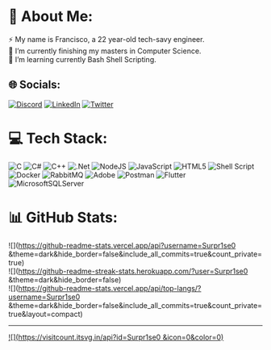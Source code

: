 # 💾 About Me:
⚡ My name is Francisco, a 22 year-old tech-savy engineer.<br>🔭 I’m currently finishing my masters in Computer Science.<br>🌱 I’m learning currently Bash Shell Scripting.


## 🌐 Socials:
[![Discord](https://img.shields.io/badge/Discord-%237289DA.svg?logo=discord&logoColor=white)](https://discord.gg/surpresas) [![LinkedIn](https://img.shields.io/badge/LinkedIn-%230077B5.svg?logo=linkedin&logoColor=white)](https://linkedin.com/in/francisco-gouveia-76b8a9201) [![Twitter](https://img.shields.io/badge/Twitter-%231DA1F2.svg?logo=Twitter&logoColor=white)](https://twitter.com/Surprisexd2) 

# 💻 Tech Stack:
![C](https://img.shields.io/badge/c-%2300599C.svg?style=for-the-badge&logo=c&logoColor=white) ![C#](https://img.shields.io/badge/c%23-%23239120.svg?style=for-the-badge&logo=c-sharp&logoColor=white) ![C++](https://img.shields.io/badge/c++-%2300599C.svg?style=for-the-badge&logo=c%2B%2B&logoColor=white) ![.Net](https://img.shields.io/badge/.NET-5C2D91?style=for-the-badge&logo=.net&logoColor=white) ![NodeJS](https://img.shields.io/badge/node.js-6DA55F?style=for-the-badge&logo=node.js&logoColor=white) ![JavaScript](https://img.shields.io/badge/javascript-%23323330.svg?style=for-the-badge&logo=javascript&logoColor=%23F7DF1E) ![HTML5](https://img.shields.io/badge/html5-%23E34F26.svg?style=for-the-badge&logo=html5&logoColor=white) ![Shell Script](https://img.shields.io/badge/shell_script-%23121011.svg?style=for-the-badge&logo=gnu-bash&logoColor=white) ![Docker](https://img.shields.io/badge/docker-%230db7ed.svg?style=for-the-badge&logo=docker&logoColor=white) ![RabbitMQ](https://img.shields.io/badge/rabbitmq-FF6600?style=for-the-badge&logo=rabbitmq&logoColor=white) ![Adobe](https://img.shields.io/badge/adobe-%23FF0000.svg?style=for-the-badge&logo=adobe&logoColor=white) ![Postman](https://img.shields.io/badge/Postman-FF6C37?style=for-the-badge&logo=postman&logoColor=white) ![Flutter](https://img.shields.io/badge/Flutter-%2302569B.svg?style=for-the-badge&logo=Flutter&logoColor=white) ![MicrosoftSQLServer](https://img.shields.io/badge/Microsoft%20SQL%20Server-CC2927?style=for-the-badge&logo=microsoft%20sql%20server&logoColor=white)
# 📊 GitHub Stats:
![](https://github-readme-stats.vercel.app/api?username=Surpr1se0 &theme=dark&hide_border=false&include_all_commits=true&count_private=true)<br/>
![](https://github-readme-streak-stats.herokuapp.com/?user=Surpr1se0 &theme=dark&hide_border=false)<br/>
![](https://github-readme-stats.vercel.app/api/top-langs/?username=Surpr1se0 &theme=dark&hide_border=false&include_all_commits=true&count_private=true&layout=compact)

---
[![](https://visitcount.itsvg.in/api?id=Surpr1se0 &icon=0&color=0)](https://visitcount.itsvg.in)

<!-- Proudly created with GPRM ( https://gprm.itsvg.in ) -->
